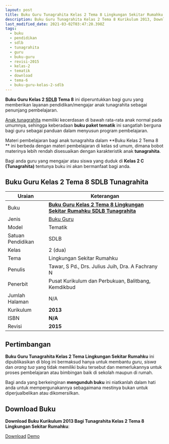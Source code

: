 ```yaml
---
layout: post
title: Buku Guru Tunagrahita Kelas 2 Tema 8 Lingkungan Sekitar Rumahku
description: Buku Guru Tunagrahita Kelas 2 Tema 8 Kurikulum 2013, Download buku Kelas 2 Tema 8 Lingkungan Sekitar Rumahku bagi tunagrahita
last_modified_date: 2021-03-02T03:47:20.398Z
tags:
  - buku
  - pendidikan
  - sdlb
  - tunagrahita
  - guru
  - buku-guru
  - revisi-2015
  - kelas-2
  - tematik
  - download
  - tema-6
  - buku-guru-kelas-2-sdlb
---
```


**Buku Guru Kelas 2 <abbr title="Sekolah Dasar Luar Biasa">SDLB</abbr> Tema 8** ini diperuntukkan bagi guru yang memberikan layanan pendidikan/mengajar anak tunagrahita sebagai penunjang pembelajaran.

[Anak tunagrahita](/teori/tunagrahita "Apa itu Tunagrahita") memiliki kecerdasan di bawah rata-rata anak normal pada umumnya, sehingga keberadaan **buku paket tematik** ini sangatlah berguna bagi guru sebagai panduan dalam menyusun program pembelajaran.

Materi pembelajaran bagi anak tunagrahita dalam **Buku Kelas 2 Tema 8 ** ini berbeda dengan materi pembelajaran di kelas sd umum, dimana bobot materinya lebih rendah disesuaikan dengan karakteristik anak **tunagrahita**.

Bagi anda guru yang mengajar atau siswa yang duduk di **Kelas 2 C (Tunagrahita)** tentunya buku ini akan bermanfaat bagi anda.

## Buku Guru Kelas 2 Tema 8 SDLB Tunagrahita  

|Uraian|Keterangan|
| --- | --- |
|Buku|<a href="/bse/buku-guru-tunagrahita-kelas-2-tema-8-lingkungan-sekitar-rumahku" title="Buku Guru Kelas 2 Tema 8 Lingkungan Sekitar Rumahku SDLB Tunagrahita"><strong>Buku Guru Kelas 2 Tema 8 Lingkungan Sekitar Rumahku SDLB Tunagrahita</strong></a>|
|Jenis|<a href="/bse" title="Buku Guru" target="_blank">Buku Guru</a>|
|Model|Tematik|
|Satuan Pendidikan|SDLB|
|Kelas|2 (dua)|
|Tema|Lingkungan Sekitar Rumahku|
|Penulis| Tawar, S Pd., Drs. Julius Juih, Dra. A Fachrany N|
|Penerbit|Pusat Kurikulum dan Perbukuan, Balitbang, Kemdikbud|
|Jumlah Halaman|N/A|
|Kurikulum|<strong>2013</strong>|
|ISBN|<strong>N/A</strong>|
|Revisi|<strong>2015</strong>|

## Pertimbangan
**Buku Guru Tunagrahita Kelas 2 Tema Lingkungan Sekitar Rumahku** ini dipublikasikan di blog ini bermaksud hanya untuk membantu _guru_, _siswa_ dan _orang tua_ yang tidak memiliki buku tersebut dan memerlukannya untuk proses pembelajaran atau bimbingan baik di sekolah maupun di rumah.

Bagi anda yang berkeinginan <b>mengunduh buku</b> ini niatkanlah dalam hati anda untuk mempergunakannya sebagaimana mestinya bukan untuk diperjualbelikan atau dikomersilkan.
  
## Download Buku
**Download Buku Kurikulum 2013 Bagi Tunagrahita Kelas 2 Tema 8 Lingkungan Sekitar Rumahku**:
<p class="center"><a class="button download" href="https://docs.google.com/uc?export=download&id=1qK-i5irAZjLkYDa9Hxvhw_wNvyMqAbcg" rel="nofollow" target="_blank" title="Download Buku Guru Tunagrahita Kelas 2 Tema Lingkungan Sekitar Rumahku">Download</a>
<a class="button demo open-dialog" href="https://drive.google.com/file/d/1qK-i5irAZjLkYDa9Hxvhw_wNvyMqAbcg/preview" rel="nofollow" target="_blank" title="Download Buku Guru Tunagrahita Kelas 2 Tema Lingkungan Sekitar Rumahku">Demo</a></p>
